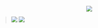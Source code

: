 <div align="center">
  <img src="https://capsule-render.vercel.app/api?type=Waving&color=B0DAFF&height=180&section=header&text=Hellow%20EUNSOLY%20Github&fontAlignY=50&fontSize=32&fontColor=ffffff" />
</div>

> <img src="https://img.shields.io/badge/github-181717?style=for-the-badge&logo=github&logoColor=white"> <img src="https://img.shields.io/badge/JavaScript-F7DF1E?style=for-the-badge&logo=JavaScript&logoColor=white">
